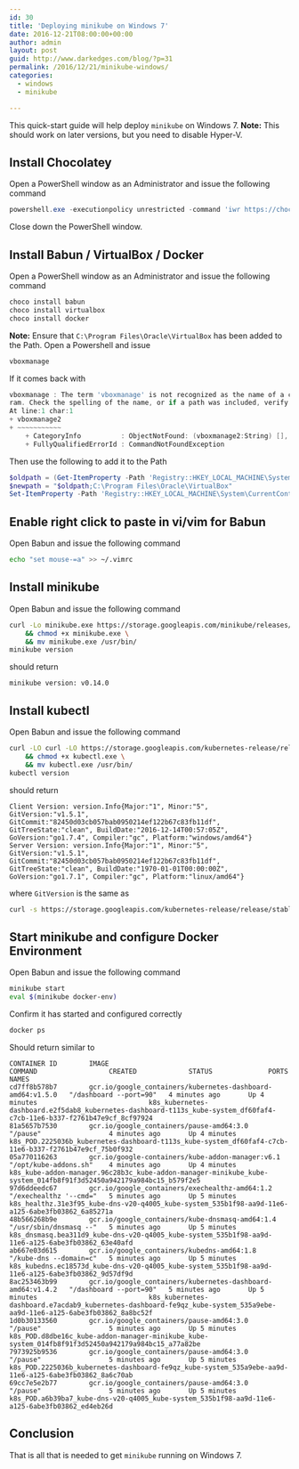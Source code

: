 ```yaml
---
id: 30
title: 'Deploying minikube on Windows 7'
date: 2016-12-21T08:00:00+00:00
author: admin
layout: post
guid: http://www.darkedges.com/blog/?p=31
permalink: /2016/12/21/minikube-windows/
categories:
  - windows
  - minikube

---
```


This quick-start guide will help deploy `minikube` on Windows 7.
__**Note:**__ This should work on later versions, but you need to
disable Hyper-V.

<!-- more -->

## Install Chocolatey

Open a PowerShell window as an Administrator and issue the following command

``` PowerShell
powershell.exe -executionpolicy unrestricted -command 'iwr https://chocolatey.org/install.ps1 -UseBasicParsing | iex'
```

Close down the PowerShell window.

## Install Babun / VirtualBox / Docker

Open a PowerShell window as an Administrator and issue the following command

``` PowerShell
choco install babun
choco install virtualbox
choco install docker
```

**Note:** Ensure that `C:\Program Files\Oracle\VirtualBox` has been added to the Path.
Open a Powershell and issue

``` PowerShell
vboxmanage
```

If it comes back with

```PowerShell
vboxmanage : The term 'vboxmanage' is not recognized as the name of a cmdlet, function, script file, or operable prog
ram. Check the spelling of the name, or if a path was included, verify that the path is correct and try again.
At line:1 char:1
+ vboxmanage2
+ ~~~~~~~~~~~
    + CategoryInfo          : ObjectNotFound: (vboxmanage2:String) [], CommandNotFoundException
    + FullyQualifiedErrorId : CommandNotFoundException
```

Then use the following to add it to the Path

```PowerShell
$oldpath = (Get-ItemProperty -Path 'Registry::HKEY_LOCAL_MACHINE\System\CurrentControlSet\Control\Session Manager\Environment' -Name PATH).path
$newpath = "$oldpath;C:\Program Files\Oracle\VirtualBox"
Set-ItemProperty -Path 'Registry::HKEY_LOCAL_MACHINE\System\CurrentControlSet\Control\Session Manager\Environment' -Name PATH –Value $newPath
```

## Enable right click to paste in vi/vim for Babun

Open Babun and issue the following command

```Bash
echo "set mouse-=a" >> ~/.vimrc
```

## Install minikube

Open Babun and issue the following command

```bash
curl -Lo minikube.exe https://storage.googleapis.com/minikube/releases/v0.14.0/minikube-windows-amd64.exe \
    && chmod +x minikube.exe \
    && mv minikube.exe /usr/bin/
minikube version
```

should return

```
minikube version: v0.14.0
```

## Install kubectl

Open Babun and issue the following command

``` bash
curl -LO curl -LO https://storage.googleapis.com/kubernetes-release/release/$(curl -s https://storage.googleapis.com/kubernetes-release/release/stable.txt)/bin/windows/amd64/kubectl.exe \
    && chmod +x kubectl.exe \
    && mv kubectl.exe /usr/bin/
kubectl version
```

should return

```
Client Version: version.Info{Major:"1", Minor:"5", GitVersion:"v1.5.1", GitCommit:"82450d03cb057bab0950214ef122b67c83fb11df", GitTreeState:"clean", BuildDate:"2016-12-14T00:57:05Z", GoVersion:"go1.7.4", Compiler:"gc", Platform:"windows/amd64"}
Server Version: version.Info{Major:"1", Minor:"5", GitVersion:"v1.5.1", GitCommit:"82450d03cb057bab0950214ef122b67c83fb11df", GitTreeState:"clean", BuildDate:"1970-01-01T00:00:00Z", GoVersion:"go1.7.1", Compiler:"gc", Platform:"linux/amd64"}
```

where `GitVersion` is the same as 

``` bash
curl -s https://storage.googleapis.com/kubernetes-release/release/stable.txt
```


## Start minikube and configure Docker Environment

Open Babun and issue the following command

```bash
minikube start
eval $(minikube docker-env)
```

Confirm it has started and configured correctly

``` bash
docker ps
```

Should return similar to

```
CONTAINER ID        IMAGE                                                        COMMAND                  CREATED             STATUS              PORTS               NAMES
cd7ff8b578b7        gcr.io/google_containers/kubernetes-dashboard-amd64:v1.5.0   "/dashboard --port=90"   4 minutes ago       Up 4 minutes                            k8s_kubernetes-dashboard.e2f5dab8_kubernetes-dashboard-t113s_kube-system_df60faf4-c7cb-11e6-b337-f2761b47e9cf_8cf97924
81a5657b7530        gcr.io/google_containers/pause-amd64:3.0                     "/pause"                 4 minutes ago       Up 4 minutes                            k8s_POD.2225036b_kubernetes-dashboard-t113s_kube-system_df60faf4-c7cb-11e6-b337-f2761b47e9cf_75b0f932
05a770116263        gcr.io/google-containers/kube-addon-manager:v6.1             "/opt/kube-addons.sh"    4 minutes ago       Up 4 minutes                            k8s_kube-addon-manager.96c28b3c_kube-addon-manager-minikube_kube-system_014fb8f91f3d52450a942179a984bc15_b579f2e5
97d6ddeedc67        gcr.io/google_containers/exechealthz-amd64:1.2               "/exechealthz '--cmd="   5 minutes ago       Up 5 minutes                            k8s_healthz.31e3f95_kube-dns-v20-q4005_kube-system_535b1f98-aa9d-11e6-a125-6abe3fb03862_6a85271a
48b566268b9e        gcr.io/google_containers/kube-dnsmasq-amd64:1.4              "/usr/sbin/dnsmasq --"   5 minutes ago       Up 5 minutes                            k8s_dnsmasq.bea311d9_kube-dns-v20-q4005_kube-system_535b1f98-aa9d-11e6-a125-6abe3fb03862_63e40afd
ab667e03d615        gcr.io/google_containers/kubedns-amd64:1.8                   "/kube-dns --domain=c"   5 minutes ago       Up 5 minutes                            k8s_kubedns.ec18573d_kube-dns-v20-q4005_kube-system_535b1f98-aa9d-11e6-a125-6abe3fb03862_9d57df9d
8ac253463b99        gcr.io/google_containers/kubernetes-dashboard-amd64:v1.4.2   "/dashboard --port=90"   5 minutes ago       Up 5 minutes                            k8s_kubernetes-dashboard.e7acdab9_kubernetes-dashboard-fe9qz_kube-system_535a9ebe-aa9d-11e6-a125-6abe3fb03862_8a8bc52f
1d0b30133560        gcr.io/google_containers/pause-amd64:3.0                     "/pause"                 5 minutes ago       Up 5 minutes                            k8s_POD.d8dbe16c_kube-addon-manager-minikube_kube-system_014fb8f91f3d52450a942179a984bc15_a77a82be
7973925b9536        gcr.io/google_containers/pause-amd64:3.0                     "/pause"                 5 minutes ago       Up 5 minutes                            k8s_POD.2225036b_kubernetes-dashboard-fe9qz_kube-system_535a9ebe-aa9d-11e6-a125-6abe3fb03862_8a6c70ab
69cc7e5e2b77        gcr.io/google_containers/pause-amd64:3.0                     "/pause"                 5 minutes ago       Up 5 minutes                            k8s_POD.a6b39ba7_kube-dns-v20-q4005_kube-system_535b1f98-aa9d-11e6-a125-6abe3fb03862_ed4eb26d
```

## Conclusion

That is all that is needed to get `minikube` running on Windows 7.
